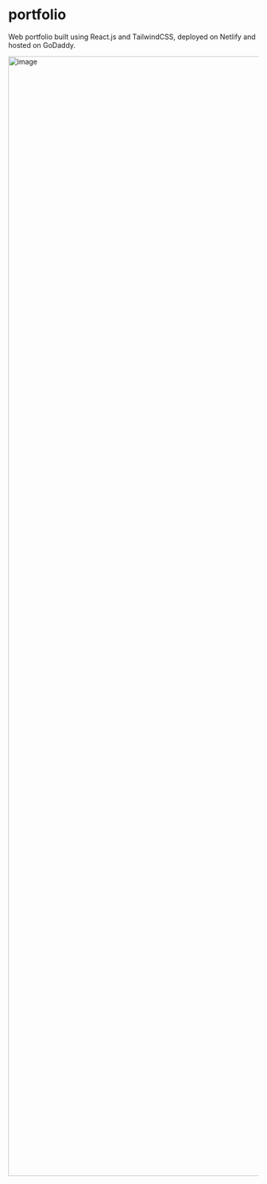 # portfolio
Web portfolio built using React.js and TailwindCSS, deployed on Netlify and hosted on GoDaddy.

<img width="1230" height="2250" alt="image" src="https://github.com/user-attachments/assets/a2d76e42-6140-497a-9fdc-93f1f5ed227e" />
